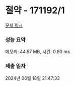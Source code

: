 # 절약 - 171192/1 

[문제 링크](https://level.goorm.io/exam/171192/%EC%A0%88%EC%95%BD/quiz/1) 

### 성능 요약

메모리: 44.57 MB, 시간: 0.80 ms

### 제출 일자

2024년 06월 18일 21:47:33


